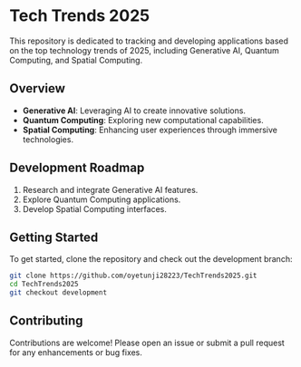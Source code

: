 # Tech Trends 2025

This repository is dedicated to tracking and developing applications based on the top technology trends of 2025, including Generative AI, Quantum Computing, and Spatial Computing.

## Overview
- **Generative AI**: Leveraging AI to create innovative solutions.
- **Quantum Computing**: Exploring new computational capabilities.
- **Spatial Computing**: Enhancing user experiences through immersive technologies.

## Development Roadmap
1. Research and integrate Generative AI features.
2. Explore Quantum Computing applications.
3. Develop Spatial Computing interfaces.

## Getting Started
To get started, clone the repository and check out the development branch:
```bash
git clone https://github.com/oyetunji28223/TechTrends2025.git
cd TechTrends2025
git checkout development
```

## Contributing
Contributions are welcome! Please open an issue or submit a pull request for any enhancements or bug fixes.